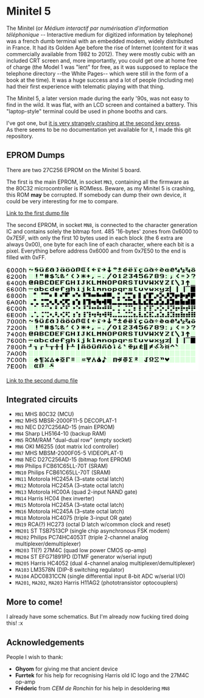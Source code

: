 # Minitel 5

The Minitel (or *Médium interactif par numérisation d'information téléphonique* -- Interactive medium for digitized information by telephone) was a french dumb terminal with an embedded modem, widely distributed in France.
It had its Golden Age before the rise of Internet (content for it was commercially available from 1982 to 2012). They were mostly cubic with an included CRT screen and, more importantly, you could get one at home free of charge (the Model 1 was "lent" for free, as it was supposed to replace the telephone directory --the White Pages-- which were still in the form of a book at the time).
It was a huge success and a lot of people (including me) had their first experience with telematic playing with that thing.

The Minitel 5, a later version made during the early '90s, was not easy to find in the wild. It was flat, with an LCD screen and contained a battery. This "laptop-style" terminal could be used in phone booths and cars.

I've got one, but [it is very strangely crashing at the second key press](https://www.youtube.com/watch?v=lb3u2duY9KQ).  
As there seems to be no documentation yet available for it, I made this git repository.

## EPROM Dumps

There are two 27C256 EPROM on the Minitel 5 board.

The first is the main EPROM, in socket `MN3`, containing all the firmware as the 80C32 microcontroller is ROMless. Beware, as my Minitel 5 is crashing, this ROM **may** be corrupted. If somebody can dump their own device, it could be very interesting for me to compare.

[Link to the first dump file](dumps/minitel5_main_eprom.bin)

The second EPROM, in socket `MN8`, is connected to the character generation IC and contains solely the bitmap font. 485 '16-bytes' zones from 0x6000 to 0x7E5F, with only the first 10 bytes used in each block (the 6 extra are always 0x00), one byte for each line of each character, where each bit is a pixel. Everything before address 0x6000 and from 0x7E50 to the end is filled with 0xFF.

![Minitel 5 character generator EPROM content](doc/minitel5_character_generator_eprom_2x.png)

[Link to the second dump file](dumps/minitel5_character_generator_eprom.bin)

## Integrated circuits

* `MN1` MHS 80C32 (MCU)
* `MN2` MHS MBSR-2000F11-5 DECOPLAT-1
* `MN3` NEC D27C256AD-15 (main EPROM)
* `MN4` Sharp LH5164-10 (backup RAM)
* `MN5` ROM/RAM "dual-dual row" (empty socket)
* `MN6` OKI M6255 (dot matrix lcd controller)
* `MN7` MHS MBSM-2000F05-5 VIDEOPLAT-1)
* `MN8` NEC D27C256AD-15 (bitmap font EPROM)
* `MN9` Philips FCB61C65LL-70T (SRAM)
* `MN10` Philips FCB61C65LL-70T (SRAM)
* `MN11` Motorola HC245A (3–state octal latch)
* `MN12` Motorola HC245A (3–state octal latch)
* `MN13` Motorola HC00A (quad 2-input NAND gate)
* `MN14` Harris HC04 (hex inverter)
* `MN15` Motorola HC245A (3–state octal latch)
* `MN16` Motorola HC245A (3–state octal latch)
* `MN18` Motorola HC4075 (triple 3-input OR gate)
* `MN19` RCA(?) HC273 (octal D latch w/common clock and reset)
* `MN201` ST TSB7513CP (single chip asynchronous FSK modem)
* `MN202` Philips PC74HC4053T (triple 2-channel analog multiplexer/demultiplexer)
* `MN203` TI(?) 27M4C (quad low power CMOS op-amp)
* `MN204` ST EFG71891PD (DTMF generator w/serial input)
* `MN205` Harris HC4052 (dual 4-channel analog multiplexer/demultiplexer)
* `MA103` LM3578N (DIP-8 switching regulator)
* `MA104` ADC0831CCN (single differential input 8-bit ADC w/serial I/O)
* `MA201`, `MA202`, `MA203` Harris H11AG2 (phototransistor optocouplers)

## More to come!

I already have some schematics. But I'm already now fucking tired doing this! :x

## Acknowledgements

People I wish to thank:

* **Ghyom** for giving me that ancient device
* **Furrtek** for his help for recognising Harris old IC logo and the 27M4C op-amp
* **Fréderic** from *CEM de Ronchin* for his help in desoldering `MN8`

